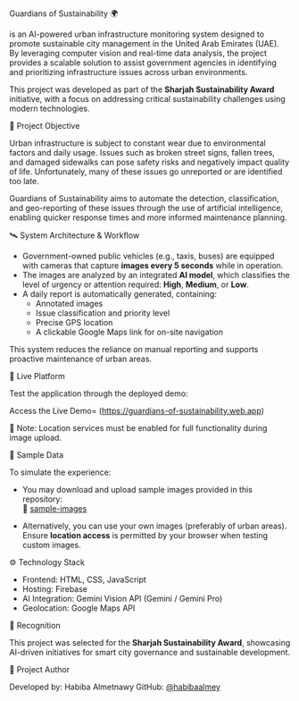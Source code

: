 Guardians of Sustainability 🌍

is an AI-powered urban infrastructure monitoring system designed to promote sustainable city management in the United Arab Emirates (UAE). By leveraging computer vision and real-time data analysis, the project provides a scalable solution to assist government agencies in identifying and prioritizing infrastructure issues across urban environments.


This project was developed as part of the **Sharjah Sustainability Award** initiative, with a focus on addressing critical sustainability challenges using modern technologies.



🌿 Project Objective

Urban infrastructure is subject to constant wear due to environmental factors and daily usage. Issues such as broken street signs, fallen trees, and damaged sidewalks can pose safety risks and negatively impact quality of life. Unfortunately, many of these issues go unreported or are identified too late.

Guardians of Sustainability aims to automate the detection, classification, and geo-reporting of these issues through the use of artificial intelligence, enabling quicker response times and more informed maintenance planning.


🛰️ System Architecture & Workflow

- Government-owned public vehicles (e.g., taxis, buses) are equipped with cameras that capture **images every 5 seconds** while in operation.
- The images are analyzed by an integrated **AI model**, which classifies the level of urgency or attention required: **High**, **Medium**, or **Low**.
- A daily report is automatically generated, containing:
  - Annotated images
  - Issue classification and priority level
  - Precise GPS location
  - A clickable Google Maps link for on-site navigation

This system reduces the reliance on manual reporting and supports proactive maintenance of urban areas.


🔗 Live Platform

Test the application through the deployed demo:

Access the Live Demo= (https://guardians-of-sustainability.web.app)


📌 Note: Location services must be enabled for full functionality during image upload.


🧪 Sample Data

To simulate the experience:

- You may download and upload sample images provided in this repository:  
  📁 [sample-images](./sample-images)

- Alternatively, you can use your own images (preferably of urban areas).  
  Ensure **location access** is permitted by your browser when testing custom images.


⚙️ Technology Stack

- Frontend: HTML, CSS, JavaScript  
- Hosting: Firebase  
- AI Integration: Gemini Vision API (Gemini / Gemini Pro)  
- Geolocation: Google Maps API


🏅 Recognition

This project was selected for the **Sharjah Sustainability Award**, showcasing AI-driven initiatives for smart city governance and sustainable development.


 
👤 Project Author

Developed by: Habiba Almetnawy
GitHub: [@habibaalmey](https://github.com/habibaalmey)


